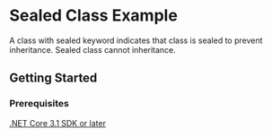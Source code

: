 # Sealed Class Example
A class with sealed keyword indicates that class is sealed to prevent inheritance. Sealed class cannot inheritance.

## Getting Started

### Prerequisites

[.NET Core 3.1 SDK or later](https://dotnet.microsoft.com/download/dotnet-core/3.1)
